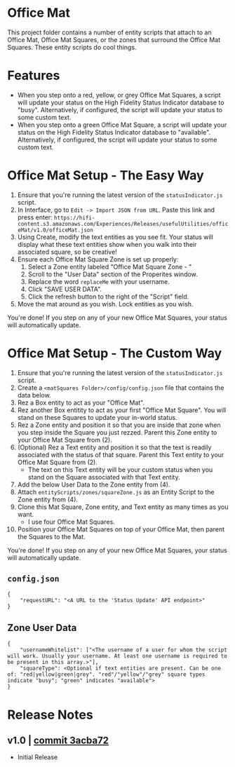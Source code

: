 # Office Mat
This project folder contains a number of entity scripts that attach to an Office Mat, Office Mat Squares, or the zones that surround the Office Mat Squares. These entity scripts do cool things.

# Features
- When you step onto a red, yellow, or grey Office Mat Squares, a script will update your status on the High Fidelity Status Indicator database to "busy". Alternatively, if configured, the script will update your status to some custom text.
- When you step onto a green Office Mat Square, a script will update your status on the High Fidelity Status Indicator database to "available". Alternatively, if configured, the script will update your status to some custom text.

# Office Mat Setup - The Easy Way
1. Ensure that you're running the latest version of the `statusIndicator.js` script.
2. In Interface, go to `Edit -> Import JSON from URL`. Paste this link and press enter: `https://hifi-content.s3.amazonaws.com/Experiences/Releases/usefulUtilities/officeMat/v1.0/officeMat.json`
3. Using Create, modify the text entities as you see fit. Your status will display what these text entities show when you walk into their associated square, so be creative!
4. Ensure each Office Mat Square Zone is set up properly:
    1. Select a Zone entity labeled "Office Mat Square Zone - <color>"
    2. Scroll to the "User Data" section of the Properites window.
    3. Replace the word `replaceMe` with your username.
    4. Click "SAVE USER DATA".
    5. Click the refresh button to the right of the "Script" field.
5. Move the mat around as you wish. Lock entities as you wish.

You're done! If you step on any of your new Office Mat Squares, your status will automatically update.

# Office Mat Setup - The Custom Way
1. Ensure that you're running the latest version of the `statusIndicator.js` script.
2. Create a `<matSquares Folder>/config/config.json` file that contains the data below.
3. Rez a Box entity to act as your "Office Mat".
4. Rez another Box entitity to act as your first "Office Mat Square". You will stand on these Squares to update your in-world status.
5. Rez a Zone entity and position it so that you are inside that zone when you step inside the Square you just rezzed. Parent this Zone entity to your Office Mat Square from (2).
6. (Optional) Rez a Text entity and position it so that the text is readily associated with the status of that square. Parent this Text entity to your Office Mat Square from (2).
    - The text on this Text entity will be your custom status when you stand on the Square associated with that Text entity.
7. Add the below User Data to the Zone entity from (4).
8. Attach `entityScripts/zones/squareZone.js` as an Entity Script to the Zone entity from (4).
9. Clone this Mat Square, Zone entity, and Text entity as many times as you want.
    - I use four Office Mat Squares.
10. Position your Office Mat Squares on top of your Office Mat, then parent the Squares to the Mat.

You're done! If you step on any of your new Office Mat Squares, your status will automatically update.

## `config.json`
```
{
    "requestURL": "<A URL to the 'Status Update' API endpoint>"
}
```

## Zone User Data
```
{
    "usernameWhitelist": ["<The username of a user for whom the script will work. Usually your username. At least one username is required to be present in this array.>"],
    "squareType": <Optional if text entities are present. Can be one of: "red|yellow|green|grey". "red"/"yellow"/"grey" square types indicate "busy"; "green" indicates "available">
}
```

# Release Notes

## v1.0 | [commit 3acba72](https://github.com/highfidelity/hifi-content/commits/3acba72)
- Initial Release
